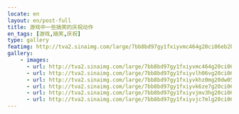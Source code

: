 ```yaml
---
locate: en
layout: en/post-full
title: 游戏中一些搞笑的庆祝动作
en_tags: [游戏,搞笑,庆祝]
type: gallery
featimg: http://tva2.sinaimg.com/large/7bb8bd97gy1fxiyvmc464g20ci06eb2b.gif
gallery:
    - images:
      - url: http://tva2.sinaimg.com/large/7bb8bd97gy1fxiyvmc464g20ci06eb2b.gif
      - url: http://tva2.sinaimg.com/large/7bb8bd97gy1fxiyvlh06vg20ci06e4qs.gif
      - url: http://tva2.sinaimg.com/large/7bb8bd97gy1fxiyvkhz0mg20dw05ktys.gif
      - url: http://tva2.sinaimg.com/large/7bb8bd97gy1fxiyvk6ze7g20ci06dnpf.gif
      - url: http://tva2.sinaimg.com/large/7bb8bd97gy1fxiyvjmv3hg20ci06cqv6.gif
      - url: http://tva2.sinaimg.com/large/7bb8bd97gy1fxiyvjc7mlg20ci06du0x.gif
---
```

